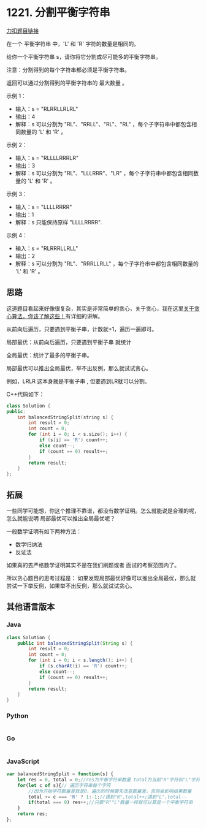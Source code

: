 
# 1221. 分割平衡字符串 

[力扣题目链接](https://leetcode-cn.com/problems/split-a-string-in-balanced-strings/)

在一个 平衡字符串 中，'L' 和 'R' 字符的数量是相同的。

给你一个平衡字符串 s，请你将它分割成尽可能多的平衡字符串。

注意：分割得到的每个字符串都必须是平衡字符串。

返回可以通过分割得到的平衡字符串的 最大数量 。


示例 1：

* 输入：s = "RLRRLLRLRL"
* 输出：4
* 解释：s 可以分割为 "RL"、"RRLL"、"RL"、"RL" ，每个子字符串中都包含相同数量的 'L' 和 'R' 。

示例 2：
* 输入：s = "RLLLLRRRLR"
* 输出：3
* 解释：s 可以分割为 "RL"、"LLLRRR"、"LR" ，每个子字符串中都包含相同数量的 'L' 和 'R' 。

示例 3：
* 输入：s = "LLLLRRRR"
* 输出：1
* 解释：s 只能保持原样 "LLLLRRRR".

示例 4：
* 输入：s = "RLRRRLLRLL"
* 输出：2
* 解释：s 可以分割为 "RL"、"RRRLLRLL" ，每个子字符串中都包含相同数量的 'L' 和 'R' 。

## 思路

这道题目看起来好像很复杂，其实是非常简单的贪心，关于贪心，我在这里[关于贪心算法，你该了解这些！](https://programmercarl.com/贪心算法理论基础.html)有详细的讲解。

从前向后遍历，只要遇到平衡子串，计数就+1，遍历一遍即可。

局部最优：从前向后遍历，只要遇到平衡子串 就统计

全局最优：统计了最多的平衡子串。

局部最优可以推出全局最优，举不出反例，那么就试试贪心。


例如，LRLR 这本身就是平衡子串 , 但要遇到LR就可以分割。

C++代码如下：

```CPP
class Solution {
public:
    int balancedStringSplit(string s) {
        int result = 0;
        int count = 0;
        for (int i = 0; i < s.size(); i++) {
            if (s[i] == 'R') count++;
            else count--;
            if (count == 0) result++;
        }
        return result;
    }
};
```

## 拓展

一些同学可能想，你这个推理不靠谱，都没有数学证明。怎么就能说是合理的呢，怎么就能说明 局部最优可以推出全局最优呢？

一般数学证明有如下两种方法：

* 数学归纳法
* 反证法

如果真的去严格数学证明其实不是在我们刷题或者 面试的考察范围内了。

所以贪心题目的思考过程是： 如果发现局部最优好像可以推出全局最优，那么就 尝试一下举反例，如果举不出反例，那么就试试贪心。



## 其他语言版本

### Java

```java
class Solution {
    public int balancedStringSplit(String s) {
        int result = 0;
        int count = 0;
        for (int i = 0; i < s.length(); i++) {
            if (s.charAt(i) == 'R') count++;
            else count--;
            if (count == 0) result++;
        }
        return result;
    }  
}
```

### Python

```python
```

### Go

```go
```

### JavaScript

```js
var balancedStringSplit = function(s) {
    let res = 0, total = 0;//res为平衡字符串数量 total为当前"R"字符和"L"字符的数量差
    for(let c of s){// 遍历字符串每个字符
        //因为开始字符数量差就是0，遍历的时候要先改变数量差，否则会影响结果数量
        total += c === 'R' ? 1:-1;//遇到"R",total++;遇到"L",total--
        if(total === 0) res++;//只要"R""L"数量一样就可以算是一个平衡字符串
    }
    return res;
};
```


